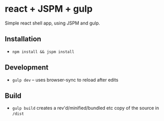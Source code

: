 # react + JSPM + gulp

Simple react shell app, using JSPM and gulp.

## Installation
- `npm install && jspm install`

## Development
- `gulp dev` – uses browser-sync to reload after edits

## Build
- `gulp build` creates a rev'd/minified/bundled etc copy of the source in `/dist`
